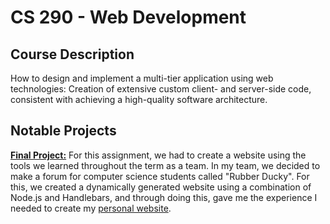# CS 290 - Web Development

## Course Description
How to design and implement a multi-tier application using web technologies: Creation of extensive custom client- and server-side code, consistent with achieving a high-quality software architecture. 

## Notable Projects
[**Final Project:**](https://github.com/osu-cs290-sp22/final-project-rubber-ducky-boys/tree/a1ea1c34a50429167952f99d0aa81c35262eec1d) For this assignment,
we had to create a website using the tools we learned throughout the term as a team. In my team, we decided to make a forum for computer science students
called "Rubber Ducky". For this, we created a dynamically generated website using a combination of Node.js and Handlebars, and through doing this, gave me
the experience I needed to create my [personal website](https://github.com/jackhart591/Personal-Website).
